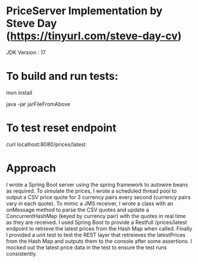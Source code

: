 # PriceServer Implementation by Steve Day (https://tinyurl.com/steve-day-cv)

JDK Version : 17

# To build and run tests:

mvn install

java -jar jarFileFromAbove

# To test reset endpoint

curl localhost:8080/prices/latest

# Approach

I wrote a Spring Boot server using the spring framework to autowire beans as required. To simulate the prices, I wrote a scheduled thread pool to output a CSV price quote for 3 currency pairs every second (currency pairs vary in each quote). To mimic a JMS receiver, I wrote a class with an onMessage method to parse the CSV quotes and update a ConcurrentHashMap (keyed by currency pair) with the quotes in real time as they are received. I used Spring Boot to provide a Restfull /prices/latest endpoint to retrieve the latest prices from the Hash Map when called. Finally I provided a unit test to test the REST layer that retreieves the latestPrices from the Hash Map and outputs them to the console after some assertions. I mocked out the latest price data  in the test to ensure the test runs consistently.

